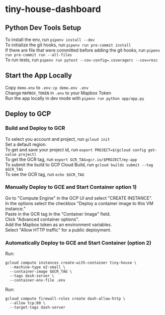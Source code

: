 # tiny-house-dashboard

## Python Dev Tools Setup
To install the env, run `pipenv install --dev`  
To initialize the git hooks, run `pipenv run pre-commit install`  
If there are file that were committed before adding the git hooks, run `pipenv run pre-commit run --all-files`  
To run tests, run `pipenv run pytest --cov-config=.coveragerc --cov=resc`  

## Start the App Locally
Copy `demo.env` to `.env`: `cp demo.env .env`  
Change `MAPBOX_TOKEN` in `.env` to your Mapbox Token  
Run the app locally in dev mode with `pipenv run python app/app.py`  

## Deploy to GCP
### Build and Deploy to GCR
To select you account and project, run `gcloud init`  
Set a default region.  
To get and save your project id, run `export PROJECT=$(gcloud config get-value project)`  
To get the GCR tag, run `export GCR_TAG=gcr.io/$PROJECT/my-app`  
To submit the build to GCP Cloud Build, run `gcloud builds submit --tag $GCR_TAG`  
To see the GCR tag, run `echo $GCR_TAG`  

### Manually Deploy to GCE and Start Container option 1)
Go to "Compute Engine" in the GCP UI and select "CREATE INSTANCE".  
In the options select the checkbox "Deploy a container image to this VM instance."  
Paste in the GCR tag in the "Container Image" field.  
Click "Advanced container options".  
Add the Mapbox token as an environment variables.  
Select "Allow HTTP traffic" for a public deployment.  


### Automatically Deploy to GCE and Start Container (option 2)

Run:
```
gcloud compute instances create-with-container tiny-house \
  --machine-type e2-small \
  --container-image $GCR_TAG \
  --tags dash-server \
  --container-env-file .env

```

Run:
```
gcloud compute firewall-rules create dash-allow-http \
  --allow tcp:80 \
  --target-tags dash-server
``` 
